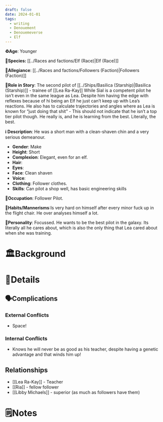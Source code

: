 ```yaml
---
draft: false
date: 2024-01-01
tags:
  - writing
  - Denouement
  - Denouemeverse
  - Elf
---
```


**♻️Age**:  Younger 

👾**Species:**  [[../Races and factions/Elf (Race)|Elf (Race)]]

🏅**Allegiance**: [[../Races and factions/Followers (Faction)|Followers (Faction)]] 

**🎲Role in Story**:  The second pilot of  [[../Ships/Basilica (Starship)|Basilica (Starship)]] - trainee of [[Lea Ra-Kay]]
While Sial is a competent pilot he isn’t even in the same league as Lea. Despite him having the edge with reflexes because of hi being an Elf he just can’t keep up with Lea’s reactions. He also has to calculate trajectories and angles where as Lea is known for “just doing that shit” - This should not indicate that he isn’t a top tier pilot though. He really is, and he is learning from the best. Literally, the best.

**ℹ️ Description**:   He was a short man with a clean-shaven chin and a very serious demeanour.

* **Gender**: Make
* **Height**: Short
* **Complexion**:  Elegant, even for an elf.
* **Hair**:
* **Eyes**:  
* **Face**: Clean shaven  
* **Voice**: 
* **Clothing**:  Follower clothes.
* **Skills**: Can pilot a shop well, has basic engineering skills

**💼Occupation**: Follower Pilot.

**🎺Habits/Mannerisms**:Is very hard on himself after every minor fuck up in the flight chair. He over analyses himself a lot.

**🧨Personality**: Focussed. He wants to be the best pilot in the galaxy. Its literally all he cares about, which is also the only thing that Lea cared about when she was training.

# 🏛️Background

# 📜Details

## 🗣️Complications

### **External Conflicts**

- Space! 

### **Internal Conflicts**

-  Knows he will never be as good as his teacher, despite having a genetic advantage and that winds him up! 

## Relationships

- [[Lea Ra-Kay]] - Teacher
- [[Ria]] - fellow follower 
- [[Libby Michaels]] - superior (as much as followers have them)

# 🗒️Notes